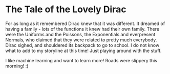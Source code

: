 # The Tale of the Lovely Dirac

For as long as it remembered Dirac knew that it was different.
It dreamed of having a family - lots of the functions it knew had their own family. There were the Uniforms and the Poissons, the Exponentials and everpresent Normals, who claimed that they were related to pretty much everybody. Dirac sighed, and shouldered its backpack to go to school.
I do not know what to add to my storyline at this time!
Just playing around with the stuff.

I like machine learning and want to learn more! Roads were slippery this morning! :)